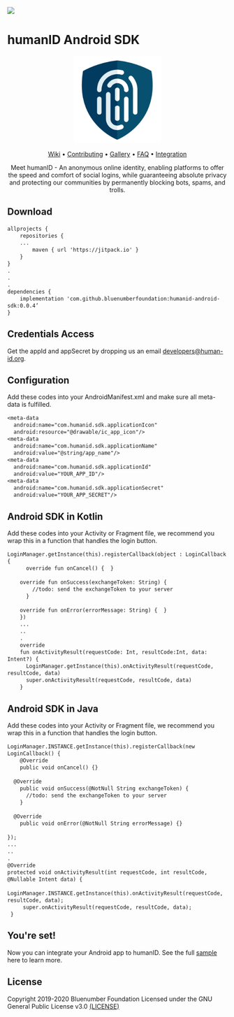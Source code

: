 [![](https://jitpack.io/v/bluenumberfoundation/humanid-android-sdk.svg)](https://jitpack.io/#bluenumberfoundation/humanid-android-sdk)

# humanID Android SDK



<p align="center">
<img src="https://github.com/bluenumberfoundation/humanid-android-sdk/blob/master/human-id-logo.png" width="200" height="200">
</p>

<p align="center">
<a href="https://github.com/bluenumberfoundation/humanid-android-sdk/wiki">Wiki</a> • 
<a href="https://github.com/bluenumberfoundation/humanid-android-sdk/wiki/contributing">Contributing</a> • 
<a href="https://github.com/bluenumberfoundation/humanid-android-sdk/wiki/gallery">Gallery</a> • 
<a href="https://github.com/bluenumberfoundation/humanid-android-sdk/wiki/faq">FAQ</a> • 
<a href="https://github.com/bluenumberfoundation/humanid-android-sdk/wiki/integration">Integration</a>

<p align="center">
Meet humanID - An anonymous online identity, enabling platforms to offer the speed and comfort of social logins, while guaranteeing absolute privacy and protecting our communities by permanently blocking bots, spams, and trolls.
</p>


## Download

    allprojects {
	    repositories {
	    ...
		    maven { url 'https://jitpack.io' }
	    }
	}
	.
	.
	.
    dependencies {
    	implementation 'com.github.bluenumberfoundation:humanid-android-sdk:0.0.4’
    }


## Credentials Access

Get the appId and appSecret by dropping us an email [developers@human-id.org](mailto:developers@human-id.org).

## Configuration

Add these codes into your AndroidManifest.xml and make sure all meta-data is fulfilled.

    <meta-data  
      android:name="com.humanid.sdk.applicationIcon"  
      android:resource="@drawable/ic_app_icon"/>  
    <meta-data
      android:name="com.humanid.sdk.applicationName"
      android:value="@string/app_name"/>
    <meta-data  
      android:name="com.humanid.sdk.applicationId"
      android:value="YOUR_APP_ID"/>
    <meta-data
      android:name="com.humanid.sdk.applicationSecret" 
      android:value="YOUR_APP_SECRET"/>
      

## Android SDK in Kotlin

Add these codes into your Activity or Fragment file, we recommend you wrap this in a function that handles the login button.

    LoginManager.getInstance(this).registerCallback(object : LoginCallback {  
	      override fun onCancel() {  }
	    
        override fun onSuccess(exchangeToken: String) {  
    		//todo: send the exchangeToken to your server  
	      }  
	    
        override fun onError(errorMessage: String) {  } 
	    })  
	    ...  
	    ..  
	    .  
	    override
	    fun onActivityResult(requestCode: Int, resultCode:Int, data: Intent?) { 
		  LoginManager.getInstance(this).onActivityResult(requestCode, resultCode, data) 
		  super.onActivityResult(requestCode, resultCode, data)  
	    }

## Android SDK in Java

Add these codes into your Activity or Fragment file, we recommend you wrap this in a function that handles the login button.

    LoginManager.INSTANCE.getInstance(this).registerCallback(new LoginCallback() {
	    @Override
	    public void onCancel() {}
	    
      @Override
	    public void onSuccess(@NotNull String exchangeToken) {
	      //todo: send the exchangeToken to your server
	    }
	    
      @Override
	    public void onError(@NotNull String errorMessage) {}
    
    });
    ...  
    ..  
    .  
    @Override
    protected void onActivityResult(int requestCode, int resultCode, @Nullable Intent data) {
		 LoginManager.INSTANCE.getInstance(this).onActivityResult(requestCode, resultCode, data);
		 super.onActivityResult(requestCode, resultCode, data);
	 }
    
## You're set!

Now you can integrate your Android app to humanID. See the full [sample](https://github.com/bluenumberfoundation/humanid-android-sdk/tree/master/sample) here to learn more.


## License

Copyright 2019-2020 Bluenumber Foundation
Licensed under the GNU General Public License v3.0 [(LICENSE)](client/LICENSE)

